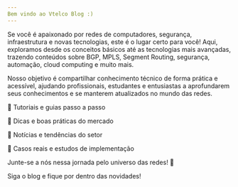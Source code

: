 ```yaml
---
Bem vindo ao Vtelco Blog :)
---
```


Se você é apaixonado por redes de computadores, segurança, infraestrutura e novas tecnologias, este é o lugar certo para você! Aqui, exploramos desde os conceitos básicos até as tecnologias mais avançadas, trazendo conteúdos sobre BGP, MPLS, Segment Routing, segurança, automação, cloud computing e muito mais.

Nosso objetivo é compartilhar conhecimento técnico de forma prática e acessível, ajudando profissionais, estudantes e entusiastas a aprofundarem seus conhecimentos e se manterem atualizados no mundo das redes.

🔹 Tutoriais e guias passo a passo

🔹 Dicas e boas práticas do mercado

🔹 Notícias e tendências do setor

🔹 Casos reais e estudos de implementação

Junte-se a nós nessa jornada pelo universo das redes! 🚀

Siga o blog e fique por dentro das novidades!

